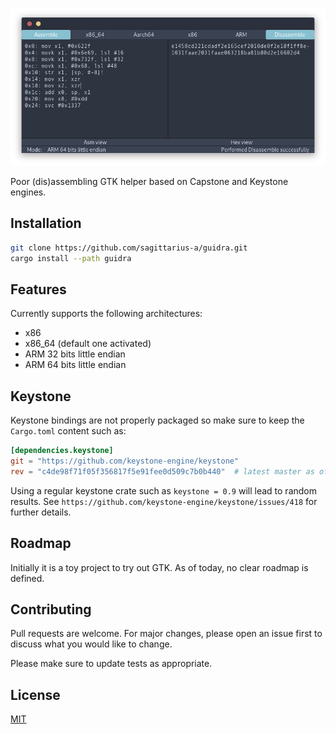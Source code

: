 ![Guidra](./assets/guidra.png)

Poor (dis)assembling GTK helper based on Capstone and Keystone engines.

## Installation

```sh
git clone https://github.com/sagittarius-a/guidra.git
cargo install --path guidra
```

## Features

Currently supports the following architectures:

- x86
- x86_64 (default one activated)
- ARM 32 bits little endian
- ARM 64 bits little endian

## Keystone

Keystone bindings are not properly packaged so make sure to keep the `Cargo.toml` content such as:

```toml
[dependencies.keystone]
git = "https://github.com/keystone-engine/keystone"
rev = "c4de98f71f05f356817f5e91fee0d509c7b0b440"  # latest master as of 2019/10/16
```

Using a regular keystone crate such as `keystone = 0.9` will lead to random results. See `https://github.com/keystone-engine/keystone/issues/418` for further details.

## Roadmap

Initially it is a toy project to try out GTK. As of today, no clear roadmap is defined.

## Contributing
Pull requests are welcome. For major changes, please open an issue first to discuss what you would like to change.

Please make sure to update tests as appropriate.

## License
[MIT](https://choosealicense.com/licenses/mit/)